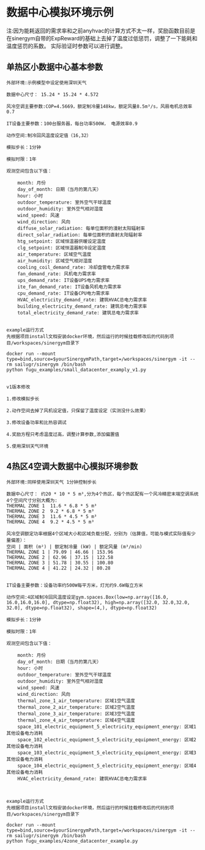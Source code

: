# 数据中心模拟环境示例

注:因为能耗返回的需求率和之前anyhvac的计算方式不太一样，奖励函数目前是在sinergym自带的ExpReward的基础上去掉了温度过低惩罚，调整了一下能耗和温度惩罚的系数。
实际验证时参数可以进行调整。
 
## 单热区小数据中心基本参数
    
    外部环境:示例模型中设定使用深圳天气 
    
    数据中心尺寸： 15.24 * 15.24 * 4.572 
    
    风冷空调主要参数:COP=4.5669，额定制冷量148kw，额定风量8.5m³/s，风扇电机总效率0.7 
    
    IT设备主要参数：100台服务器，每台功率500W， 电源效率0.9
    
    动作空间:制冷回风温度设定值（16,32）
    
    模拟步长：1分钟
    
    模拟时限：1年
    
    观测空间包含以下值：
    
        month: 月份
        day_of_month: 日期（当月的第几天）
        hour: 小时
        outdoor_temperature: 室外空气干球温度
        outdoor_humidity: 室外空气相对湿度
        wind_speed: 风速
        wind_direction: 风向
        diffuse_solar_radiation: 每单位面积的漫射太阳辐射率
        direct_solar_radiation: 每单位面积的直射太阳辐射率
        htg_setpoint: 区域恒温器供暖设定温度  
        clg_setpoint: 区域恒温器制冷设定温度
        air_temperature: 区域空气温度
        air_humidity: 区域空气相对湿度
        cooling_coil_demand_rate: 冷却盘管电力需求率
        fan_demand_rate: 风机电力需求率
        ups_demand_rate: IT设备UPS电力需求率
        ite_fan_demand_rate: IT设备风机电力需求率
        cpu_demand_rate: IT设备CPU电力需求率
        HVAC_electricity_demand_rate: 建筑HVAC总电力需求率
        building_electricity_demand_rate: 建筑总电力需求率
        total_electricity_demand_rate: 建筑总电力需求率
    
    
    example运行方式
    先根据项目install文档安装docker环境，然后运行的时候挂载修改后的代码到项目/workspaces/sinergym目录下

    docker run --mount type=bind,source=$yourSinergymPath,target=/workspaces/sinergym -it --rm sailugr/sinergym /bin/bash
    python fugu_examples/small_datacenter_examply_v1.py

    
    v1版本修改
    
    1.修改模拟步长 
    
    2.动作空间去掉了风机设定值，只保留了温度设定（实测没什么效果） 
    
    3.修改设备功率和比热容调试 
    
    4.奖励方程只考虑温度过高，调整计算参数,添加偏置值 
    
    5.使用深圳天气环境

## 4热区4空调大数据中心模拟环境参数

    外部环境:同样使用深圳天气 1分钟控制步长 
    
    数据中心尺寸： 约20 * 10 * 5 m³,分为4个热区，每个热区配有一个风冷精密末端空调系统
    4个空间尺寸分别大概为: 
    THERMAL ZONE 1  11.6 * 6.8 * 5 m³
    THERMAL ZONE 2  9.2 * 6.8 * 5 m³
    THERMAL ZONE 3  11.6 * 4.5 * 5 m³
    THERMAL ZONE 4  9.2 * 4.5 * 5 m³
    
    风冷空调额定功率根据4个区域大小和区域负载分配，分别为（估算值，可能与模式实际值有少量偏差）：
    空间 | 面积 (m²) | 额定制冷量 (kW) | 额定风量 (m³/min)
    THERMAL ZONE 1 | 79.09 | 46.66 | 153.96
    THERMAL ZONE 2 | 62.96 | 37.15 | 122.58
    THERMAL ZONE 3 | 51.78 | 30.55 | 100.80
    THERMAL ZONE 4 | 41.22 | 24.32 | 80.28

    
    IT设备主要参数：设备功率约500W每平方米，灯光约9.6W每立方米
    
    动作空间:4区域制冷回风温度设定gym.spaces.Box(low=np.array([16.0, 16.0,16.0,16.0], dtype=np.float32), high=np.array([32.0, 32.0,32.0, 32.0], dtype=np.float32), shape=(4,), dtype=np.float32)
    
    模拟步长：1分钟
    
    模拟时限：1年
    
    观测空间包含以下值：
    
        month: 月份
        day_of_month: 日期（当月的第几天）
        hour: 小时
        outdoor_temperature: 室外空气干球温度
        outdoor_humidity: 室外空气相对湿度
        wind_speed: 风速
        wind_direction: 风向
        thermal_zone_1_air_temperature: 区域1空气温度
        thermal_zone_2_air_temperature: 区域2空气温度
        thermal_zone_3_air_temperature: 区域3空气温度
        thermal_zone_4_air_temperature: 区域4空气温度
        space_101_electric_equipment_5_electricity_equipment_energy: 区域1其他设备电力消耗
        space_102_electric_equipment_5_electricity_equipment_energy: 区域2其他设备电力消耗
        space_103_electric_equipment_5_electricity_equipment_energy: 区域3其他设备电力消耗
        space_104_electric_equipment_5_electricity_equipment_energy: 区域4其他设备电力消耗
        HVAC_electricity_demand_rate: 建筑HVAC总电力需求率

    
    
    example运行方式
    先根据项目install文档安装docker环境，然后运行的时候挂载修改后的代码到项目/workspaces/sinergym目录下

    docker run --mount type=bind,source=$yourSinergymPath,target=/workspaces/sinergym -it --rm sailugr/sinergym /bin/bash
    python fugu_examples/4zone_datacenter_example.py

